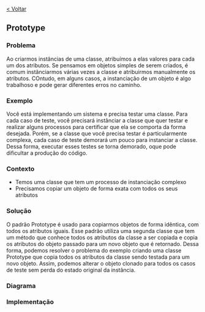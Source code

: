 [< Voltar](/docs/)

## Prototype

### Problema

Ao criarmos instâncias de uma classe, atribuímos a elas valores para cada um dos atributos. Se pensamos em objetos simples de serem criados, é comum instânciarmos várias vezes a classe e atribuirmos manualmente os atributos. COntudo, em alguns casos, a instanciação de um objeto é algo trabalhoso e pode gerar diferentes erros no caminho.

### Exemplo

Você está implementando um sistema e precisa testar uma classe. Para cada caso de teste, você precisará instânciar a classe que quer testar e realizar alguns processos para certificar que ela se comporta da forma desejada. Porém, se a classe que você precisa testar é particularmente complexa, cada caso de teste demorará um pouco para instanciar a classe. Dessa forma, executar esses testes se torna demorado, oque pode dificultar a produção do código.

### Contexto

- Temos uma classe que tem um processo de instanciação complexo
- Precisamos copiar um objeto de forma exata com todos os seus atributos

### Solução

O padrão Prototype é usado para copiarmos objetos de forma idêntica, com todos os atributos iguais. Esse padrão utiliza uma segunda classe que tem um método que conhece todos os atributos da classe a ser copiada e copia os atributos do objeto passado para um novo objeto que é retornado. Dessa forma, podemos resolver o problema do exemplo criando uma classe Prototype que copia todos os atributos da classe sendo testada para um novo objeto. Assim, podemos alterar o objeto clonado para todos os casos de teste sem perda do estado original da instância.

### Diagrama

### Implementação
